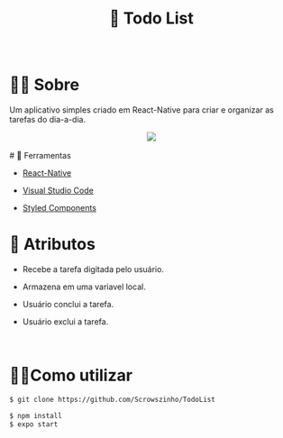 # <p align="center"> 📑 Todo List </p>
<br />

# 🐱‍👤 Sobre

Um aplicativo simples criado em React-Native para criar e organizar
as tarefas do dia-a-dia.<br />

<div align="center">
<img src="./github/gif.gif">
</div> <br />
# 🔧 Ferramentas

* <a href="https://reactnative.dev/">React-Native</a>

* <a href="https://code.visualstudio.com/">Visual Studio Code</a>

* <a href="https://styled-components.com/">Styled Components</a><br />


# 🎱 Atributos 

* Recebe a tarefa digitada pelo usuário.

* Armazena em uma variavel local. 

* Usuário conclui a tarefa. 

* Usuário exclui a tarefa.
<br/>

# 🏴‍☠️Como utilizar




  ```sh
$ git clone https://github.com/Scrowszinho/TodoList
  ```

```sh
$ npm install
$ expo start
```